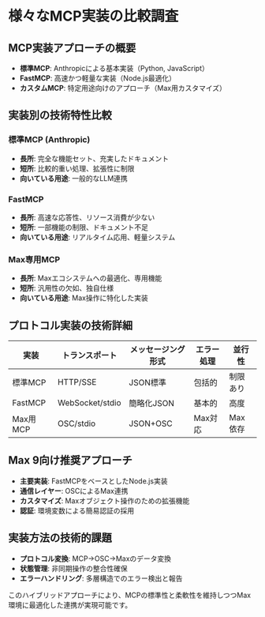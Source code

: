 # 様々なMCP実装の比較調査

## MCP実装アプローチの概要

- **標準MCP**: Anthropicによる基本実装（Python, JavaScript）
- **FastMCP**: 高速かつ軽量な実装（Node.js最適化）
- **カスタムMCP**: 特定用途向けのアプローチ（Max用カスタマイズ）

## 実装別の技術特性比較

### 標準MCP (Anthropic)
- **長所**: 完全な機能セット、充実したドキュメント
- **短所**: 比較的重い処理、拡張性に制限
- **向いている用途**: 一般的なLLM連携

### FastMCP
- **長所**: 高速な応答性、リソース消費が少ない
- **短所**: 一部機能の制限、ドキュメント不足
- **向いている用途**: リアルタイム応用、軽量システム

### Max専用MCP
- **長所**: Maxエコシステムへの最適化、専用機能
- **短所**: 汎用性の欠如、独自仕様
- **向いている用途**: Max操作に特化した実装

## プロトコル実装の技術詳細

| 実装 | トランスポート | メッセージング形式 | エラー処理 | 並行性 |
|------|----------------|-------------------|------------|--------|
| 標準MCP | HTTP/SSE | JSON標準 | 包括的 | 制限あり |
| FastMCP | WebSocket/stdio | 簡略化JSON | 基本的 | 高度 |
| Max用MCP | OSC/stdio | JSON+OSC | Max対応 | Max依存 |

## Max 9向け推奨アプローチ

- **主要実装**: FastMCPをベースとしたNode.js実装
- **通信レイヤー**: OSCによるMax連携
- **カスタマイズ**: Maxオブジェクト操作のための拡張機能
- **認証**: 環境変数による簡易認証の採用

## 実装方法の技術的課題

- **プロトコル変換**: MCP→OSC→Maxのデータ変換
- **状態管理**: 非同期操作の整合性確保
- **エラーハンドリング**: 多層構造でのエラー検出と報告

このハイブリッドアプローチにより、MCPの標準性と柔軟性を維持しつつMax環境に最適化した連携が実現可能です。
